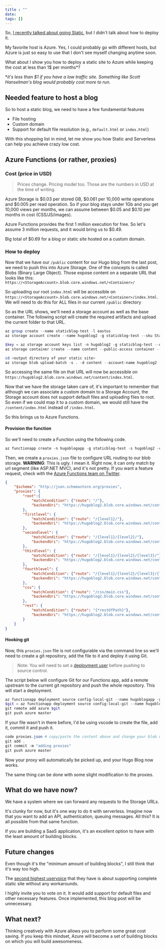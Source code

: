 ```yaml
---
title : ""
date: 
tags: []
---
```


So, [I recently talked about going Static](/posts/breaking-the-shackles-of-server-frameworks-with-static-content), but I didn't talk about how to deploy it.

My favorite host is Azure. Yes, I could probably go with different hosts, but Azure is just so easy to use that I don't see myself changing anytime soon.

What about I show you how to deploy a static site to Azure while keeping the cost at less than 1$ per months*?

**it's less than $1 if you have a low traffic site. Something like Scott Hanselman's blog would probably cost more to run.*

## Needed feature to host a blog

So to host a static blog, we need to have a few fundamental features

* File hosting
* Custom domain 
* Support for default file resolution (e.g., `default.html` or `index.html`)

With this shopping list in mind, let me show you how Static and Serverless can help you achieve crazy low cost. 

## Azure Functions (or rather, proxies)

### Cost (price in USD)

> Prices change. Pricing model too. Those are the numbers in USD at the time of writing.

Azure Storage is $0.03 per stored GB, $0.061 per 10,000 write operations and $0.005 per read operation. So if your blog stays under 1Gb and you get 10,000 views per months, we can assume between $0.05 and $0.10 per months in cost (CSS/JS/images).

Azure Functions provides the first 1 million execution for free. So let's assume 3 million requests, and it would bring us to $0.49.

Big total of $0.69 for a blog or static site hosted on a custom domain. 

### How to deploy

Now that we have our `/public` content for our Hugo blog from the last post, we need to push this into Azure Storage. One of the concepts is called Blobs (Binary Large Object). Those expose content on a separate URL that looks like this: `https://<StorageAccount>.blob.core.windows.net/<Container>/`

So uploading our root `index.html` will be accessible on `https://<StorageAccount>.blob.core.windows.net/<Container>/index.html`. We will need to do this for ALL files in our current `/public` directory

So as the URL shows, we'll need a storage account as well as the base container. The following script will create the required artifacts and upload the current folder to that URL.

```powershell
az group create --name staticblog-test -l eastus
az storage account create --name hugoblog2 -g staticblog-test --sku Standard_LRS

$key = az storage account keys list -n hugoblog2 -g staticblog-test --query [0].value -o tsv
az storage container create --name content --public-access container --account-name hugoblog2 --account-key $key

cd <output directory of your static site>
az storage blob upload-batch -s . -d content --account-name hugoblog2 --account-key $key --max-connections 20
```

So accessing the same file on that URL will now be accessible on `https://hugoblog2.blob.core.windows.net/content/index.html`.

Now that we have the storage taken care of, it's important to remember that although we can associate a custom domain to a Storage Account, the Storage account does not support default files and uploading files to root. So even if we could map it to a custom domain, we would still have the `/content/index.html` instead of `/index.html`. 

So this brings us to Azure Functions.

#### Provision the function

So we'll need to create a Function using the following code. 

```powershell 
az functionapp create -n hugoblogapp -g staticblog-test -s hugoblog2 -c eastus2
```

Then, we create a `proxies.json` file to configure URL routing to our blob storage. **WARNING**: This is ugly. I mean it. Right now, it can only match by url segment (like ASP.NET MVC), and it's not pretty. If you want a feature request, check with the [Azure Functions team on Twitter](https://twitter.com/AzureFunctions).

```json
{
    "$schema": "http://json.schemastore.org/proxies",
    "proxies": {
        "root":{
            "matchCondition": {"route": "/"},
            "backendUri": "https://hugoblog2.blob.core.windows.net/content/index.html"
        },
        "firstlevel": {
            "matchCondition": {"route": "/{level1}/"},
            "backendUri": "https://hugoblog2.blob.core.windows.net/content/{level1}/index.html"
        },
        "secondlevel": {
            "matchCondition": {"route": "/{level1}/{level2}/"},
            "backendUri": "https://hugoblog2.blob.core.windows.net/content/{level1}/{level2}/index.html"
        },
        "thirdlevel": {
            "matchCondition": {"route": "/{level1}/{level2}/{level3}/"},
            "backendUri": "https://hugoblog2.blob.core.windows.net/content/{level1}/{level2}/{level3}/index.html"
        },
        "fourthlevel": {
            "matchCondition": {"route": "/{level1}/{level2}/{level3}/{level4}/"},
            "backendUri": "https://hugoblog2.blob.core.windows.net/content/{level1}/{level2}/{level3}/{level4}/index.html"
        },
        "css": {
            "matchCondition": {"route": "/css/main.css"},
            "backendUri": "https://hugoblog2.blob.core.windows.net/content/css/main.css"
        },
        "rest": {
            "matchCondition": {"route": "{*restOfPath}"},
            "backendUri": "https://hugoblog2.blob.core.windows.net/content/{restOfPath}"
        }
    }
}
```

#### Hooking git

Now, this `proxies.json` file is not configurable via the command line so we'll need to create a git repository, add the file to it and deploy it using Git.

> Note: You will need to set a [deployment user](https://docs.microsoft.com/en-us/cli/azure/webapp/deployment/user?view=azure-cli-latest&wt.mc_id=default-blog-marouill) before pushing to source control.

The script below will configure Git for our Functions app, add a remote upstream to the current git repository and push the whole repository. This will start a deployment. 


```powershell
az functionapp deployment source config-local-git --name hugoblogapp -g staticblog-test
$git = az functionapp deployment source config-local-git --name hugoblogapp -g staticblog-test -o tsv
git remote add azure $git
git push azure master
```

If your file wasn't in there before, I'd be using vscode to create the file, add it, commit it and push it.

```powershell
code proxies.json # copy/paste the content above and change your blob url
git add .
git commit -m "adding proxies"
git push azure master
```

Now your proxy will automatically be picked up, and your Hugo Blog now works.

The same thing can be done with some slight modification to the proxies.

## What do we have now? 

We have a system where we can forward any requests to the Storage URLs.

It's clunky for now, but it's one way to do it with serverless. Imagine now that you want to add an API, authentication, queuing messages. All this? It is all possible from that same function.

If you are building a SaaS application, it's an excellent option to have with the least amount of building blocks.

## Future changes

Even though it's the "minimum amount of building blocks", I still think that it's way too high.

The [second highest uservoice](https://feedback.azure.com/forums/217298-storage/suggestions/6417741-static-website-hosting-in-azure-blob-storage) that they have is about supporting complete static site without any workarounds.

I highly invite you to vote on it. It would add support for default files and other necessary features. Once implemented, this blog post will be unnecessary.

## What next?

Thinking creatively with Azure allows you to perform some great cost saving. If you keep this mindset, Azure will become a set of building blocks on which you will build awesomeness. 